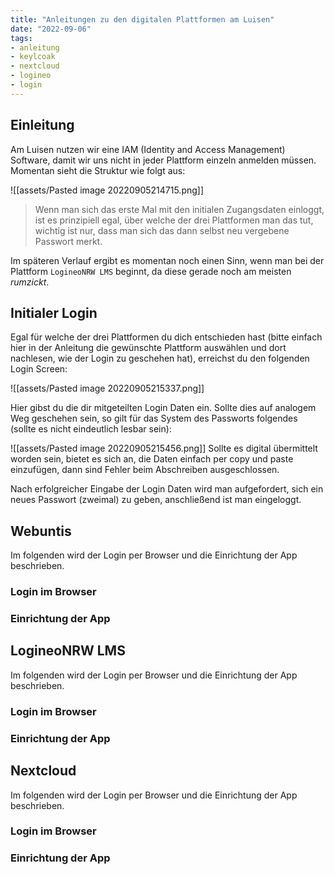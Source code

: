 ```yaml
---
title: "Anleitungen zu den digitalen Plattformen am Luisen"
date: "2022-09-06"
tags:
- anleitung
- keylcoak
- nextcloud
- logineo
- login
---
```

## Einleitung
Am Luisen nutzen wir eine IAM (Identity and Access Management) Software, damit wir uns nicht in jeder Plattform einzeln anmelden müssen. Momentan sieht die Struktur wie folgt aus:

![[assets/Pasted image 20220905214715.png]]

>Wenn man sich das erste Mal mit den initialen Zugangsdaten einloggt, ist es prinzipiell egal, über welche der drei Plattformen man das tut, wichtig ist nur, dass man sich das dann selbst neu vergebene Passwort merkt.

Im späteren Verlauf ergibt es momentan noch einen Sinn, wenn man bei der Plattform `LogineoNRW LMS` beginnt, da diese gerade noch am meisten *rumzickt*.

## Initialer Login
Egal für welche der drei Plattformen du dich entschieden hast (bitte einfach hier in der Anleitung die gewünschte Plattform auswählen und dort nachlesen, wie der Login zu geschehen hat), erreichst du den folgenden Login Screen:

![[assets/Pasted image 20220905215337.png]]

Hier gibst du die dir mitgeteilten Login Daten ein. Sollte dies auf analogem Weg geschehen sein, so gilt für das System des Passworts folgendes (sollte es nicht eindeutlich lesbar sein):

![[assets/Pasted image 20220905215456.png]]
Sollte es digital übermittelt worden sein, bietet es sich an, die Daten einfach per copy und paste einzufügen, dann sind Fehler beim Abschreiben ausgeschlossen.

Nach erfolgreicher Eingabe der Login Daten wird man aufgefordert, sich ein neues Passwort (zweimal) zu geben, anschließend ist man eingeloggt.

## Webuntis
Im folgenden wird der Login per Browser und die Einrichtung der App beschrieben.
### Login im Browser

### Einrichtung der App

## LogineoNRW LMS
Im folgenden wird der Login per Browser und die Einrichtung der App beschrieben.
### Login im Browser

### Einrichtung der App

## Nextcloud
Im folgenden wird der Login per Browser und die Einrichtung der App beschrieben.
### Login im Browser

### Einrichtung der App


